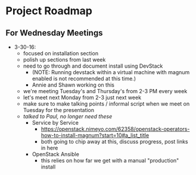 # Project Roadmap

## For Wednesday Meetings
- 3-30-16:
  - focused on installation section
  - polish up sections from last week
  - need to go through and document install using DevStack
    - (NOTE: Running devstack within a virtual machine with magnum enabled is not recommended at this time.)
    - Annie and Shawn working on this
  - we're meeting Tuesday's and Thursday's from 2-3 PM every week
  - let's meet next Monday from 2-3 just next week
  - make sure to make talking points / informal script when we meet on Tuesday for the presentation
  - *talked to Paul, no longer need these*
    - Service by Service
      - https://openstack.nimeyo.com/62358/openstack-operators-how-to-install-magnum?start=10#a_list_title
      - both going to chip away at this, discuss progress, post links in here
    - OpenStack Ansible
      - this relies on how far we get with a manual "production" install
